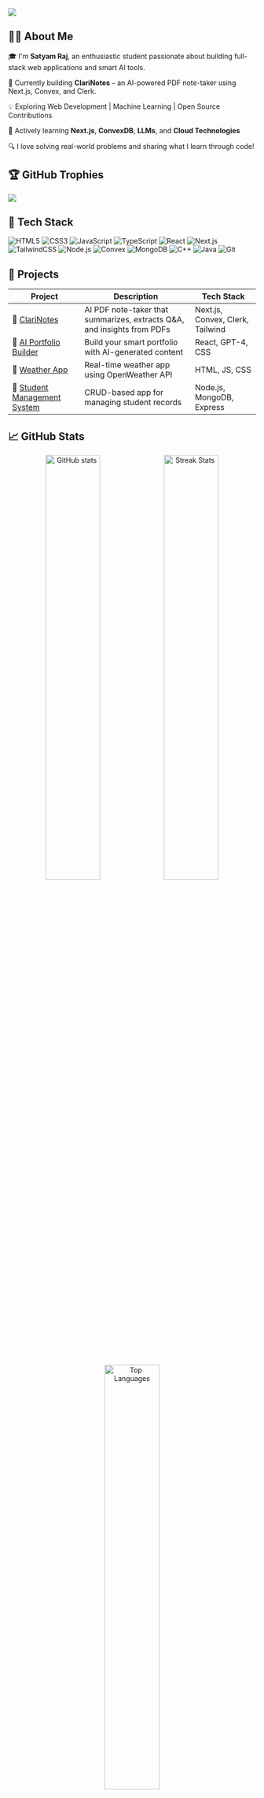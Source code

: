 <!-- Banner -->
<img src="https://capsule-render.vercel.app/api?type=waving&color=0:6366f1,100:8b5cf6&height=250&section=header&text=Hey%20there!%20I'm%20Satyam%20Raj%20👋&fontSize=40&fontColor=ffffff&animation=fadeIn" />

<!-- About Me -->
## 🙋‍♂️ About Me

🎓 I'm **Satyam Raj**, an enthusiastic student passionate about building full-stack web applications and smart AI tools.

🚀 Currently building **ClariNotes** – an AI-powered PDF note-taker using Next.js, Convex, and Clerk.

💡 Exploring Web Development | Machine Learning | Open Source Contributions

🌱 Actively learning **Next.js**, **ConvexDB**, **LLMs**, and **Cloud Technologies**

🔍 I love solving real-world problems and sharing what I learn through code!

## 🏆 GitHub Trophies
![](https://github-profile-trophy.vercel.app/?username=Sandy3559&theme=radical&no-frame=false&no-bg=true&margin-w=4)

<!-- Tech Stack -->
## 🧰 Tech Stack

![HTML5](https://img.shields.io/badge/-HTML5-E34F26?style=for-the-badge&logo=html5&logoColor=fff)
![CSS3](https://img.shields.io/badge/-CSS3-1572B6?style=for-the-badge&logo=css3)
![JavaScript](https://img.shields.io/badge/-JavaScript-black?style=for-the-badge&logo=javascript)
![TypeScript](https://img.shields.io/badge/-TypeScript-3178C6?style=for-the-badge&logo=typescript)
![React](https://img.shields.io/badge/-React-black?style=for-the-badge&logo=react)
![Next.js](https://img.shields.io/badge/-Next.js-black?style=for-the-badge&logo=next.js)
![TailwindCSS](https://img.shields.io/badge/-TailwindCSS-38bdf8?style=for-the-badge&logo=tailwindcss)
![Node.js](https://img.shields.io/badge/-Node.js-339933?style=for-the-badge&logo=node.js)
![Convex](https://img.shields.io/badge/-Convex-000000?style=for-the-badge)
![MongoDB](https://img.shields.io/badge/-MongoDB-47A248?style=for-the-badge&logo=mongodb)
![C++](https://img.shields.io/badge/-C++-00599C?style=for-the-badge&logo=c%2B%2B&logoColor=white)
![Java](https://img.shields.io/badge/-Java-007396?style=for-the-badge&logo=java&logoColor=white)
![Git](https://img.shields.io/badge/-Git-F05032?style=for-the-badge&logo=git)

<!-- Projects -->
## 💼 Projects

| Project | Description | Tech Stack |
|--------|-------------|------------|
| 🔹 [ClariNotes](https://github.com/Sandy3559/ClariNotes) | AI PDF note-taker that summarizes, extracts Q&A, and insights from PDFs | Next.js, Convex, Clerk, Tailwind |
| 🔹 [AI Portfolio Builder](#) | Build your smart portfolio with AI-generated content | React, GPT-4, CSS |
| 🔹 [Weather App](#) | Real-time weather app using OpenWeather API | HTML, JS, CSS |
| 🔹 [Student Management System](#) | CRUD-based app for managing student records | Node.js, MongoDB, Express |

<!-- GitHub Stats -->
## 📈 GitHub Stats

<p align="center">
  <img src="https://github-readme-stats.vercel.app/api?username=Sandy3559&show_icons=true&theme=radical" alt="GitHub stats" width="47%" />
  <img src="https://github-readme-streak-stats.herokuapp.com/?user=Sandy3559&theme=radical" alt="Streak Stats" width="47%"/>
</p>

<!-- Top Languages -->
<p align="center">
  <img src="https://github-readme-stats.vercel.app/api/top-langs/?username=Sandy3559&layout=compact&theme=radical" alt="Top Languages" width="47%">
</p>

<!-- Connect -->
## 📫 Let's Connect

<p>
  <a href="https://www.linkedin.com/in/satyam-raj-410a392aa" target="_blank">
    <img src="https://img.shields.io/badge/-LinkedIn-blue?style=for-the-badge&logo=linkedin&logoColor=white">
  </a>
  <a href="mailto:955rajsatyam@gmail.com">
    <img src="https://img.shields.io/badge/-Email-red?style=for-the-badge&logo=gmail&logoColor=white">
  </a>
  <a href="https://github.com/Sandy3559" target="_blank">
    <img src="https://img.shields.io/badge/-GitHub-black?style=for-the-badge&logo=github&logoColor=white">
  </a>
</p>

<!-- Fun Quote -->
## 💡 Quote of the Day

> “Stay hungry, stay foolish.” – *Steve Jobs*

<!-- Footer -->
<img src="https://capsule-render.vercel.app/api?type=waving&color=0:6366f1,100:8b5cf6&height=120&section=footer"/>
